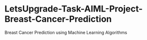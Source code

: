 # LetsUpgrade-Task-AIML-Project-Breast-Cancer-Prediction
Breast Cancer Prediction using Machine Learning Algorithms
